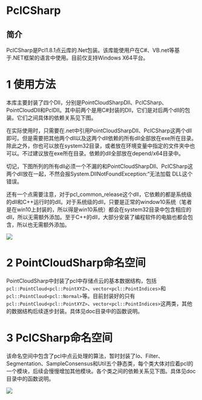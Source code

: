 # PclCSharp

## 简介

PclCSharp是Pcl1.8.1点云库的.Net包装。该库能使用户在C#、VB.net等基于.NET框架的语言中使用。目前仅支持Windows X64平台。

# 1 使用方法

本库主要封装了四个Dll，分别是PointCloudSharpDll、PclCSharp、PointCloudDll和PclDll。其中前两个是用C#封装的Dll，它们是对后两个dll的包装。它们之间具体的依赖关系见下图。

在实际使用时，只需要在.net中引用PointCloudSharpDll、PclCSharp这两个dll即可。但是需要把其他两个dll以及这两个dll依赖的所有dll全部放在exe所在目录。除此之外，你也可以放在system32目录，或者放在环境变量中指定的文件夹中也可以。不过建议放在exe所在目录。依赖的dll全部放在depend/x64目录中。

切记，下图所列的所有dll必须一个不漏的和PointCloudSharpDll、PclCSharp这两个dll放在一起，不然会报System.DllNotFoundException:“无法加载 DLL这个错误。

还有一个点需要注意，对于pcl_common_release这个dll，它依赖的都是系统级的dll和C++运行时的dll。对于系统级的dll，只要是正常的window10系统（笔者是在win10上封装的，所以得是win10系统）都会在system32目录中包含相应的dll，所以无需额外添加。至于C++的dll，大部分安装了编程软件的电脑也都会包含，所以也无需额外添加。

![](C:\Users\user\Desktop\DD马达端面跳动测量技术汇报520\net中对Pcl的使用.png)



# 2 PointCloudSharp命名空间

PointCloudSharp中封装了pcl中存储点云的基本数据结构，包括`pcl::PointCloud<pcl::PointXYZ>`、`vector<pcl::PointIndices>`和`pcl::PointCloud<pcl::Normal>`等。目前封装好的只有`pcl::PointCloud<pcl::PointXYZ>`、`vector<pcl::PointIndices>`这两类，其他的数据结构后续逐步封装。具体见doc目录中的函数说明。

# 3 PclCSharp命名空间

该命名空间中包含了pcl中点云处理的算法，暂时封装了Io、Filter、Segmentation、SampleConsensus和Util五个静态类，每个类大体对应着pcl的一个模块，后续会慢慢增加其他模块。各个类之间的依赖关系见下图。具体见doc目录中的函数说明。

![](C:\Users\user\Desktop\DD马达端面跳动测量技术汇报520\PclCSharp.png)
